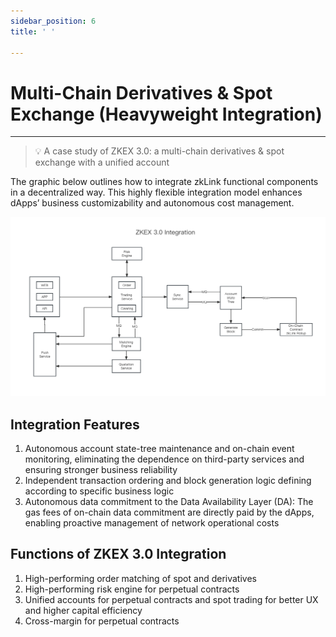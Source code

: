 ```yaml
---
sidebar_position: 6
title: ' '

---
```


# Multi-Chain Derivatives & Spot Exchange (Heavyweight Integration)

---
> 💡 A case study of ZKEX 3.0: a multi-chain derivatives & spot exchange with a unified account

The graphic below outlines how to integrate zkLink functional components in a decentralized way. This highly flexible integration model enhances dApps’ business customizability and autonomous cost management.



![ZKEX 3.0 Integration](../img/zkex3integration.png)

## Integration Features

1. Autonomous account state-tree maintenance and on-chain event monitoring, eliminating the dependence on third-party services and ensuring stronger business reliability
2. Independent transaction ordering and block generation logic defining according to specific business logic
3. Autonomous data commitment to the Data Availability Layer (DA): The gas fees of on-chain data commitment are directly paid by the dApps, enabling proactive management of network operational costs

## Functions of ZKEX 3.0 Integration

1. High-performing order matching of spot and derivatives
2. High-performing risk engine for perpetual contracts
3. Unified accounts for perpetual contracts and spot trading for better UX and higher capital efficiency
4. Cross-margin for perpetual contracts